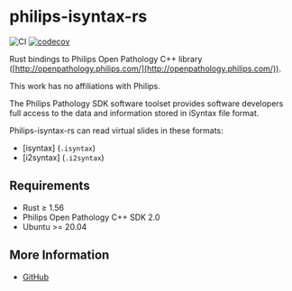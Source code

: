 # philips-isyntax-rs

![CI](https://github.com/AzHicham/philips-isyntax-rs/actions/workflows/workflow.yml/badge.svg)
[![codecov](https://codecov.io/gh/AzHicham/philips-isyntax-rs/branch/main/graph/badge.svg?token=RZMS9U1W97)](https://codecov.io/gh/AzHicham/philips-isyntax-rs)

Rust bindings to Philips Open Pathology C++ library ([http://openpathology.philips.com/](http://openpathology.philips.com/)).

This work has no affiliations with Philips.

The Philips Pathology SDK software toolset provides software developers full access to the data and information stored in iSyntax file format.

Philips-isyntax-rs can read virtual slides in these formats:

* [isyntax] (`.isyntax`)
* [i2syntax] (`.i2syntax`)

## Requirements

* Rust &ge; 1.56
* Philips Open Pathology C++ SDK 2.0
* Ubuntu >= 20.04

## More Information

- [GitHub](https://github.com/AzHicham/philips-isyntax-rs)
